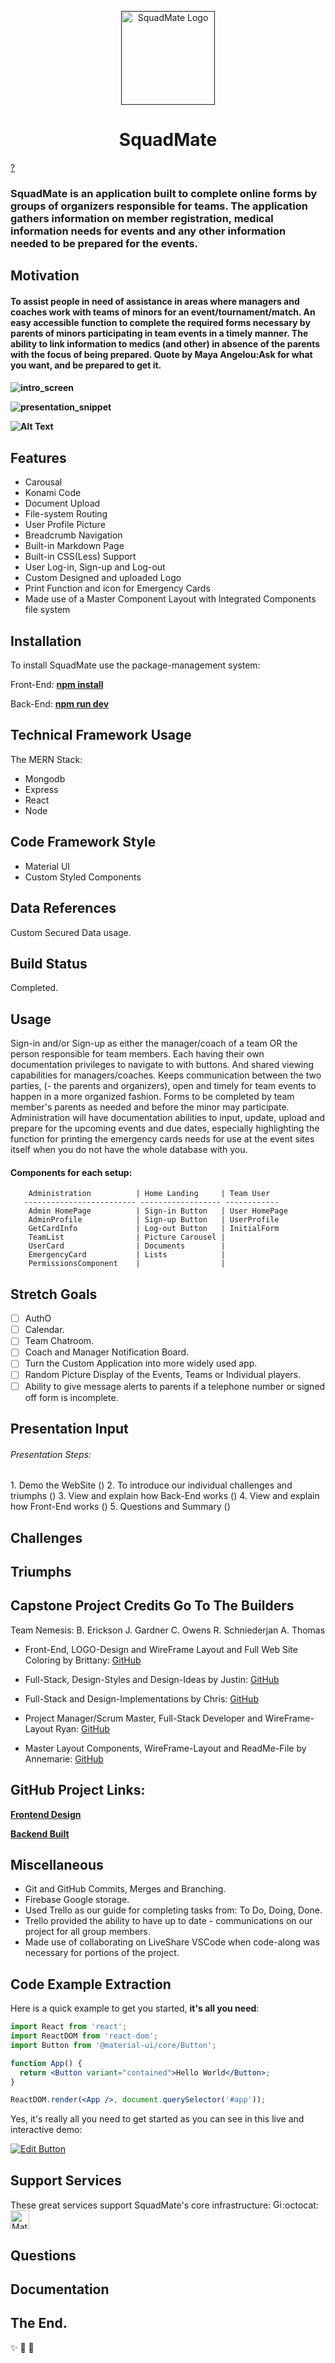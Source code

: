 <p align="center">
  <a href="" rel="" target="_blank"><img width="150" src="" alt="SquadMate Logo"></a></p>
</p>

<h1 align="center">SquadMate</h1>

[?](https://img.shields.io/badge/left-right-f39f37)

</div>

<h3>SquadMate is an application built to complete online forms by groups of organizers responsible for teams. The application gathers information on member registration, medical information needs for events and any other information needed to be prepared for the events.<h3>


## Motivation
<h4>To assist people in need of assistance in areas where managers and coaches work with teams of minors for an event/tournament/match. An easy accessible function to complete the required forms necessary by parents of minors participating in team events in a timely manner. The ability to link information to medics (and other) in absence of the parents with the focus of being prepared. Quote by Maya Angelou:Ask for what you want, and be prepared to get it. <h4>

<p align="center">

![intro_screen]()

![presentation_snippet]()

![Alt Text](url)

</p>

## Features
- Carousal
- Konami Code
- Document Upload 
- File-system Routing
- User Profile Picture
- Breadcrumb Navigation
- Built-in Markdown Page
- Built-in CSS(Less) Support
- User Log-in, Sign-up and Log-out
- Custom Designed and uploaded Logo
- Print Function and icon for Emergency Cards
- Made use of a Master Component Layout with Integrated Components file system

## Installation
To install SquadMate use the package-management system:

Front-End:
**[npm install](https://www.npmjs.com/package/npm-install**)**

Back-End:
**[npm run dev](https://dev.to/lukeocodes/enny-stack-the-express-ngrok-and-nodemon-stack-23j)**

## Technical Framework Usage
The MERN Stack:
- Mongodb
- Express
- React
- Node

## Code Framework Style
- Material UI
- Custom Styled Components

## Data References
Custom Secured Data usage.

## Build Status
Completed.

## Usage
Sign-in and/or Sign-up as either the manager/coach of a team OR the person responsible for team members. Each having their own documentation privileges to navigate to with buttons. And shared viewing capabilities for managers/coaches. Keeps communication between the two parties, (- the parents and organizers), open and timely for team events to happen in a more organized fashion. Forms to be completed by team member's parents as needed and before the minor may participate. Administration will have documentation abilities to input, update, upload and prepare for the upcoming events and due dates, especially highlighting the function for printing the emergency cards needs for use at the event sites itself when you do not have the whole database with you.


  <h4>Components for each setup:</h4>

        Administration          | Home Landing     | Team User
       ------------------------- ------------------ ------------
        Admin HomePage          | Sign-in Button   | User HomePage
        AdminProfile            | Sign-up Button   | UserProfile
        GetCardInfo             | Log-out Button   | InitialForm
        TeamList                | Picture Carousel |
        UserCard                | Documents        |
        EmergencyCard           | Lists            |
        PermissionsComponent    |                  |

## Stretch Goals
- [ ] AuthO
- [ ] Calendar.
- [ ] Team Chatroom.
- [ ] Coach and Manager Notification Board.
- [ ] Turn the Custom Application into more widely used app.
- [ ] Random Picture Display of the Events, Teams or Individual players.
- [ ] Ability to give message alerts to parents if a telephone number or signed off form is incomplete.

## Presentation Input
<h6>Presentation Steps:</h6> 
1. Demo the WebSite ()
2. To introduce our individual challenges and triumphs ()
3. View and explain how Back-End works ()
4. View and explain how Front-End works ()
5. Questions and Summary ()

## Challenges
## Triumphs

## Capstone Project Credits Go To The Builders
Team Nemesis: 
B. Erickson
J. Gardner
C. Owens
R. Schniederjan
A. Thomas

- Front-End, LOGO-Design and WireFrame Layout and Full Web Site Coloring by Brittany:
  [GitHub](https://github.com/brittani-ericksen)

- Full-Stack, Design-Styles and Design-Ideas by Justin:
  [GitHub](https://github.com/JustinSGardner)

- Full-Stack and Design-Implementations by Chris:
  [GitHub](https://github.com/chrisowensdev)

- Project Manager/Scrum Master, Full-Stack Developer and WireFrame-Layout Ryan:
  [GitHub](https://github.com/rynoschni)

- Master Layout Components, WireFrame-Layout and ReadMe-File by Annemarie:
  [GitHub](https://github.com/Athomas9sa)

## GitHub Project Links:

**[Frontend Design](https://github.com/brittani-ericksen/capstone-frontend/tree/main)**


**[Backend Built](https://github.com/JustinSGardner/CapStoneProject-Backend/tree/main)**

## Miscellaneous 
- Git and GitHub Commits, Merges and Branching.
- Firebase Google storage.
- Used Trello as our guide for completing tasks from: To Do, Doing, Done.
- Trello provided the ability to have up to date - communications on our project for all group members.
- Made use of collaborating on LiveShare VSCode when code-along was necessary for portions of the project.

## Code Example Extraction

Here is a quick example to get you started, **it's all you need**:

```jsx
import React from 'react';
import ReactDOM from 'react-dom';
import Button from '@material-ui/core/Button';

function App() {
  return <Button variant="contained">Hello World</Button>;
}

ReactDOM.render(<App />, document.querySelector('#app'));
```

Yes, it's really all you need to get started as you can see in this live and interactive demo:

[![Edit Button](https://codesandbox.io/static/img/play-codesandbox.svg)](https://codesandbox.io/s/4j7m47vlm4)

## Support Services
These great services support SquadMate's core infrastructure:
[<img loading="lazy" alt="GitHub" src="https://github.githubassets.com/images/modules/logos_page/GitHub-Logo.png" height="15">](https://github.com/):octocat:
[<img loading="lazy" alt="Material-UI logo" alt="Material-UI logo" src="https://material-ui.com/static/logo.svg" width="30">](https://www.npmjs.com/package/@material-ui/core)

## Questions
## Documentation
## The End.
:sparkles: :rocket: :metal: 
